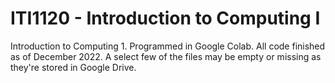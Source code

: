 # ITI1120 - Introduction to Computing I

Introduction to Computing 1. Programmed in Google Colab. All code finished as of December 2022. A select few of the files may be empty or missing as they're stored in Google Drive.
